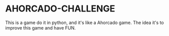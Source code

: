 # AHORCADO-CHALLENGE
This is a game do it in python, and it's like a Ahorcado game.  The idea it's to improve this game and have FUN.
